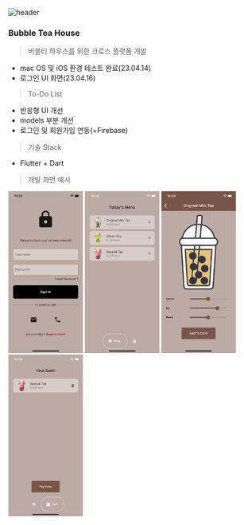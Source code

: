 ![header](https://capsule-render.vercel.app/api?type=waving&&color=auto&height=200&section=header&text=BubbleTeaHouse🧋&fontSize=65)

### Bubble Tea House

> 버블티 하우스를 위한 크로스 플랫폼 개발

- mac OS 및 iOS 환경 테스트 완료(23.04.14)
- 로그인 UI 화면(23.04.16)

> To-Do List

- 반응형 UI 개선
- models 부분 개선
- 로그인 및 회원가입 연동(+Firebase)

> 기술 Stack

- Flutter + Dart

> 개발 화면 예시

<img src="./assets/images/bubble-tea-login.png" width="150px">
<img src="./assets/images/bubble-tea1.png" width="150px">
<img src="./assets/images/bubble-tea2.png" width="150px">
<img src="./assets/images/bubble-tea3.png" width="150px">
